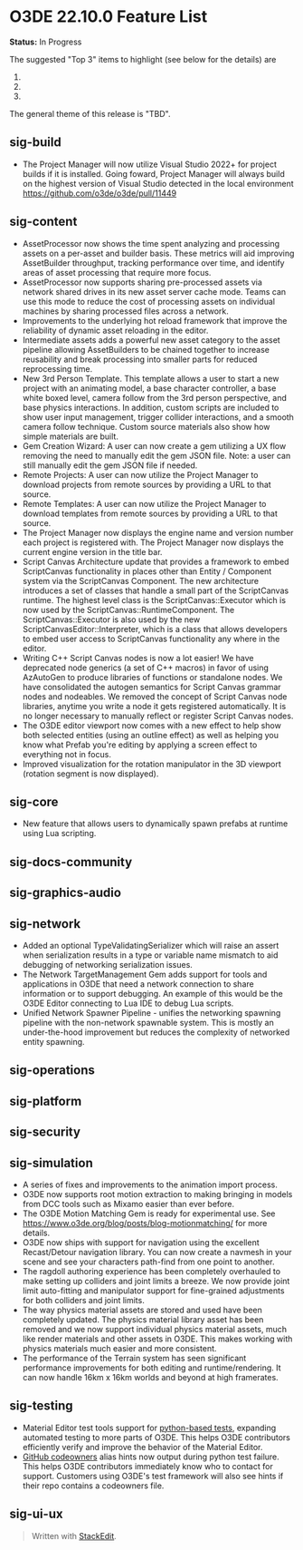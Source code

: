 # O3DE 22.10.0 Feature List

**Status:** In Progress

The suggested "Top 3" items to highlight (see below for the details) are

 1.
 2.
 3.

The general theme of this release is "TBD".

## sig-build

* The Project Manager will now utilize Visual Studio 2022+ for project builds if it is installed. Going foward, Project Manager will always build on the highest version of Visual Studio detected in the local environment https://github.com/o3de/o3de/pull/11449

## sig-content

* AssetProcessor now shows the time spent analyzing and processing assets on a per-asset and builder basis. These metrics will aid improving AssetBuilder throughput, tracking performance over time, and identify areas of asset processing that require more focus.
* AssetProcessor now supports sharing pre-processed assets via network shared drives in its new asset server cache mode. Teams can use this mode to reduce the cost of processing assets on individual machines by sharing processed files across a network.
* Improvements to the underlying hot reload framework that improve the reliability of dynamic asset reloading in the editor.
* Intermediate assets adds a powerful new asset category to the asset pipeline allowing AssetBuilders to be chained together to increase reusability and break processing into smaller parts for reduced reprocessing time.
* New 3rd Person Template. This template allows a user to start a new project with an animating model, a base character controller, a base white boxed level, camera follow from the 3rd person perspective, and base physics interactions. In addition, custom scripts are included to show user input management, trigger collider interactions, and a smooth camera follow technique. Custom source materials also show how simple materials are built.
* Gem Creation Wizard: A user can now create a gem utilizing a UX flow removing the need to manually edit the gem JSON file. Note: a user can still manually edit the gem JSON file if needed.
* Remote Projects: A user can now utilize the Project Manager to download projects from remote sources by providing a URL to that source.
* Remote Templates: A user can now utilize the Project Manager to download templates from remote sources by providing a URL to that source.
* The Project Manager now displays the engine name and version number each project is registered with. The Project Manager now displays the current engine version in the title bar.
* Script Canvas Architecture update that provides a framework to embed ScriptCanvas functionality in places other than Entity / Component system via the ScriptCanvas Component. The new architecture introduces a set of classes that handle a small part of the ScriptCanvas runtime. The highest level class is the ScriptCanvas::Executor which is now used by the ScriptCanvas::RuntimeComponent. The ScriptCanvas::Executor is also used by the new ScriptCanvasEditor::Interpreter, which is a class that allows developers to embed user access to ScriptCanvas functionality any where in the editor.
* Writing C++ Script Canvas nodes is now a lot easier! We have deprecated node generics (a set of C++ macros) in favor of using AzAutoGen to produce libraries of functions or standalone nodes. We have consolidated the autogen semantics for Script Canvas grammar nodes and nodeables. We removed the concept of Script Canvas node libraries, anytime you write a node it gets registered automatically. It is no longer necessary to manually reflect or register Script Canvas nodes.
* The O3DE editor viewport now comes with a new effect to help show both selected entities (using an outline effect) as well as helping you know what Prefab you're editing by applying a screen effect to everything not in focus.
* Improved visualization for the rotation manipulator in the 3D viewport (rotation segment is now displayed).

## sig-core

* New feature that allows users to dynamically spawn prefabs at runtime using Lua scripting.

## sig-docs-community

## sig-graphics-audio


## sig-network

* Added an optional TypeValidatingSerializer which will raise an assert when serialization results in a type or variable name mismatch to aid debugging of networking serialization issues.
* The Network TargetManagement Gem adds support for tools and applications in O3DE that need a network connection to share information or to support debugging. An example of this would be the O3DE Editor connecting to Lua IDE to debug Lua scripts.
* Unified Network Spawner Pipeline - unifies the networking spawning pipeline with the non-network spawnable system. This is mostly an under-the-hood improvement but reduces the complexity of networked entity spawning.

## sig-operations

## sig-platform

## sig-security

## sig-simulation

* A series of fixes and improvements to the animation import process.
* O3DE now supports root motion extraction to making bringing in models from DCC tools such as Mixamo easier than ever before.
* The O3DE Motion Matching Gem is ready for experimental use. See https://www.o3de.org/blog/posts/blog-motionmatching/ for more details.
* O3DE now ships with support for navigation using the excellent Recast/Detour navigation library. You can now create a navmesh in your scene and see your characters path-find from one point to another.
* The ragdoll authoring experience has been completely overhauled to make setting up colliders and joint limits a breeze. We now provide joint limit auto-fitting and manipulator support for fine-grained adjustments for both colliders and joint limits.
* The way physics material assets are stored and used have been completely updated. The physics material library asset has been removed and we now support individual physics material assets, much like render materials and other assets in O3DE. This makes working with physics materials much easier and more consistent.
* The performance of the Terrain system has seen significant performance improvements for both editing and runtime/rendering.  It can now handle 16km x 16km worlds and beyond at high framerates.

## sig-testing

* Material Editor test tools support for [python-based tests](https://www.o3de.org/docs/user-guide/testing/parallel-pattern/), expanding automated testing to more parts of O3DE. This helps O3DE contributors efficiently verify and improve the behavior of the Material Editor.
* [GitHub codeowners](https://docs.github.com/en/repositories/managing-your-repositorys-settings-and-features/customizing-your-repository/about-code-owners) alias hints now output during python test failure. This helps O3DE contributors immediately know who to contact for support. Customers using O3DE's test framework will also see hints if their repo contains a codeowners file.


## sig-ui-ux

> Written with [StackEdit](https://stackedit.io/).
